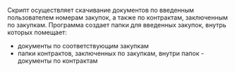 
Скрипт осуществляет скачивание документов по введенным пользователем номерам закупок, а также по контрактам, заключенным по закупкам. 
Программа создает папки для введенных закупок, внутрь которых помещает:
* документы по соответствующим закупкам
* папки контрактов, заключенных по закупкам, внутри папок - документы по контрактам
